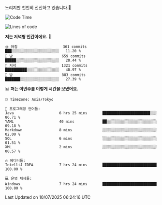 느리지만 천천히 전진하고 있습니다.🐢

<!--START_SECTION:waka-->
![Code Time](http://img.shields.io/badge/Code%20Time-1%2C635%20hrs%2026%20mins-blue)

![Lines of code](https://img.shields.io/badge/%EC%A0%80%EB%8A%94%20%EC%97%AC%ED%83%9C%EA%B9%8C%EC%A7%80%20-924.1%20thousand%20%EC%A4%84%EC%9D%98%20%EC%BD%94%EB%93%9C%EB%A5%BC%20%EC%9E%91%EC%84%B1%ED%96%88%EC%96%B4%EC%9A%94.-blue)

**저는 저녁형 인간이에요. 🦉** 

```text
🌞 아침                     361 commits         ███░░░░░░░░░░░░░░░░░░░░░░   11.20 % 
🌆 낮　                     659 commits         █████░░░░░░░░░░░░░░░░░░░░   20.44 % 
🌃 저녁                     1321 commits        ██████████░░░░░░░░░░░░░░░   40.97 % 
🌙 밤　                     883 commits         ███████░░░░░░░░░░░░░░░░░░   27.39 % 
```


📊 **저는 이번주를 이렇게 시간을 보냈어요.** 

```text
🕑︎ Timezone: Asia/Tokyo

💬 프로그래밍 언어들: 
Java                     6 hrs 25 mins       ██████████████████████░░░   86.71 % 
YAML                     40 mins             ██░░░░░░░░░░░░░░░░░░░░░░░   09.18 % 
Markdown                 8 mins              ░░░░░░░░░░░░░░░░░░░░░░░░░   02.00 % 
SQL                      6 mins              ░░░░░░░░░░░░░░░░░░░░░░░░░   01.51 % 
XML                      2 mins              ░░░░░░░░░░░░░░░░░░░░░░░░░   00.57 % 

🔥 에디터들: 
IntelliJ IDEA            7 hrs 24 mins       █████████████████████████   100.00 % 

💻 운영 체제들: 
Windows                  7 hrs 24 mins       █████████████████████████   100.00 % 
```


 Last Updated on 10/07/2025 06:24:16 UTC
<!--END_SECTION:waka-->

